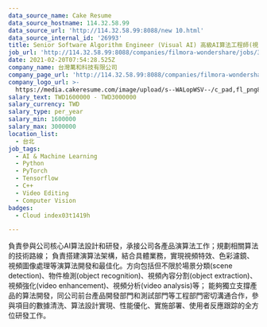 ```yaml
---
data_source_name: Cake Resume
data_source_hostname: 114.32.58.99
data_source_url: 'http://114.32.58.99:8088/new 10.html'
data_source_internal_id: '26993'
title: Senior Software Algorithm Engineer (Visual AI) 高級AI算法工程師(視覺圖像)
job_url: 'http://114.32.58.99:8088/companies/filmora-wondershare/jobs/372e16'
date: 2021-02-20T07:54:28.525Z
company_name: 台灣萬和科技有限公司
company_page_url: 'http://114.32.58.99:8088/companies/filmora-wondershare'
company_logo_url: >-
  https://media.cakeresume.com/image/upload/s--WALopWSV--/c_pad,fl_png8,h_200,w_200/v1613804657/zbn9uzawxgtt8u1xldzn.png
salary_text: TWD1600000 - TWD3000000
salary_currency: TWD
salary_type: per_year
salary_min: 1600000
salary_max: 3000000
location_list:
  - 台北
job_tags:
  - AI & Machine Learning
  - Python
  - PyTorch
  - Tensorflow
  - C++
  - Video Editing
  - Computer Vision
badges:
  - Cloud index03t1419h

---
```


負責參與公司核心AI算法設計和研發，承接公司各產品演算法工作；規劃相關算法的技術路線； 負責搭建演算法架構，結合具體業務，實現視頻特效、色彩濾鏡、視頻圖像處理等演算法開發和最佳化。方向包括但不限於場景分類(scene detection)、物件檢測(object recognition)、視頻內容分割(object extraction)、視頻強化(video enhancement)、視頻分析(video analysis)等； 能夠獨立支撐產品的算法開發，同公司前台產品開發部門和測試部門等工程部門密切溝通合作，參與項目的數據清洗、算法設計實現、性能優化、實施部署、使用者反應跟踪的全方位研發工作。